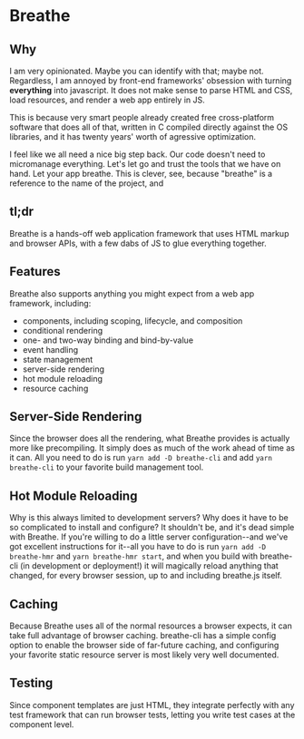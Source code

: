 # Breathe

## Why

I am very opinionated. Maybe you can identify with that; maybe not. Regardless,
I am annoyed by front-end frameworks' obsession with turning **everything**
into javascript. It does not make sense to parse HTML and CSS, load resources,
and render a web app entirely in JS.

This is because very smart people already created free cross-platform software
that does all of that, written in C compiled directly against the OS libraries,
and it has twenty years' worth of agressive optimization.

I feel like we all need a nice big step back. Our code doesn't need to
micromanage everything. Let's let go and trust the tools that we have on hand.
Let your app breathe. This is clever, see, because "breathe" is a reference to
the name of the project, and

## tl;dr
Breathe is a hands-off web application framework that uses HTML markup and
browser APIs, with a few dabs of JS to glue everything together.

## Features
Breathe also supports anything you might expect from a web app framework,
including:
 * components, including scoping, lifecycle, and composition
 * conditional rendering
 * one- and two-way binding and bind-by-value
 * event handling
 * state management
 * server-side rendering
 * hot module reloading
 * resource caching

## Server-Side Rendering
Since the browser does all the rendering, what Breathe provides is actually
more like precompiling. It simply does as much of the work ahead of time as it
can. All you need to do is run `yarn add -D breathe-cli` and add
`yarn breathe-cli` to your favorite build management tool.

## Hot Module Reloading
Why is this always limited to development servers? Why does it have to be so
complicated to install and configure? It shouldn't be, and it's dead simple with
Breathe. If you're willing to do a little server configuration--and we've got
excellent instructions for it--all you have to do is run
`yarn add -D breathe-hmr` and `yarn breathe-hmr start`, and when you build
with breathe-cli (in development or deployment!) it will magically reload
anything that changed, for every browser session, up to and including breathe.js
itself.

## Caching
Because Breathe uses all of the normal resources a browser expects, it can take
full advantage of browser caching. breathe-cli has a simple config option to
enable the browser side of far-future caching, and configuring your favorite
static resource server is most likely very well documented.

## Testing
Since component templates are just HTML, they integrate perfectly with any
test framework that can run browser tests, letting you write test cases at the
component level.
